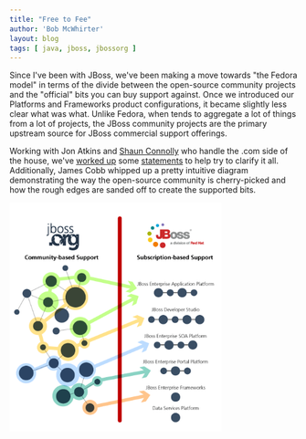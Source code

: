```yaml
---
title: "Free to Fee"
author: 'Bob McWhirter'
layout: blog
tags: [ java, jboss, jbossorg ]
---
```

Since I've been with JBoss, we've been making a move towards "the Fedora model" in terms of the divide between the open-source community projects and the "official" bits you can buy support against.  Once we introduced our Platforms and Frameworks product configurations, it became slightly less clear what was what.  Unlike Fedora, when tends to aggregate a lot of things from a lot of projects, the JBoss community projects are the primary upstream source for JBoss commercial support offerings.

Working with Jon Atkins and <a href="http://connollyshaun.blogspot.com/" title="Shaun's blog">Shaun Connolly</a> who handle the .com side of the house, we've <a href="http://labs.jboss.com/projects/community-enterprise.html" title=".org's statement">worked up</a> some <a href="http://jboss.com/products/community-enterprise" title=".com's statement">statements</a> to help try to clarify it all.  Additionally, James Cobb whipped up a pretty intuitive diagram demonstrating the way the open-source community is cherry-picked and how the rough edges are sanded off to create the supported bits.

<a href="http://labs.jboss.com/projects/community-enterprise.html" title=".org's statement">
  <img src="/blog/assets/org_and_enterprise.gif" alt="Org and Enterprise" height="401" width="371"/>
</a>
